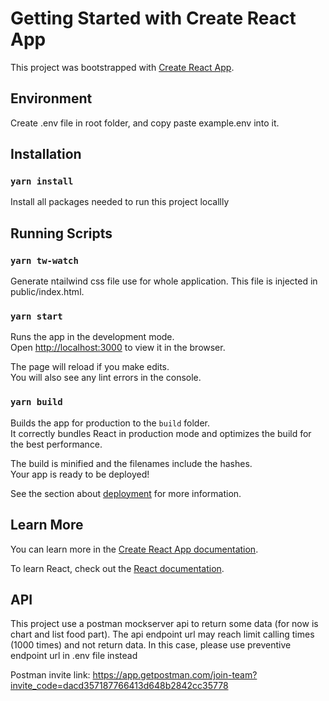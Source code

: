 # Getting Started with Create React App

This project was bootstrapped with [Create React App](https://github.com/facebook/create-react-app).

## Environment

Create .env file in root folder, and copy paste example.env into it.

## Installation

### `yarn install`

Install all packages needed to run this project locallly

## Running Scripts

### `yarn tw-watch`

Generate ntailwind css file use for whole application. This file is injected in public/index.html.

### `yarn start`

Runs the app in the development mode.\
Open [http://localhost:3000](http://localhost:3000) to view it in the browser.

The page will reload if you make edits.\
You will also see any lint errors in the console.

### `yarn build`

Builds the app for production to the `build` folder.\
It correctly bundles React in production mode and optimizes the build for the best performance.

The build is minified and the filenames include the hashes.\
Your app is ready to be deployed!

See the section about [deployment](https://facebook.github.io/create-react-app/docs/deployment) for more information.

## Learn More

You can learn more in the [Create React App documentation](https://facebook.github.io/create-react-app/docs/getting-started).

To learn React, check out the [React documentation](https://reactjs.org/).

## API

This project use a postman mockserver api to return some data (for now is chart and list food part).
The api endpoint url may reach limit calling times (1000 times) and not return data. In this case, please use preventive endpoint url in .env file instead

Postman invite link: https://app.getpostman.com/join-team?invite_code=dacd357187766413d648b2842cc35778
